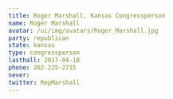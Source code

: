 ```yaml
---
title: Roger Marshall, Kansas Congressperson
name: Roger Marshall
avatar: /ui/img/avatars/Roger_Marshall.jpg
party: republican
state: kansas
type: congressperson
lasthall: 2017-04-18
phone: 202-225-2715
never: 
twitter: RepMarshall
---
```

